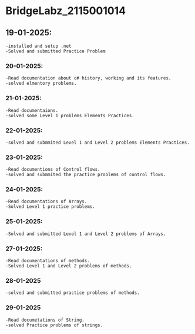 # BridgeLabz_2115001014

## 19-01-2025: 
    -installed and setup .net
    -Solved and submitted Practice Problem

### 20-01-2025:
    -Read documentation about c# history, working and its features.
    -solved elmentory problems.

### 21-01-2025:
    -Read documentaions.
    -solved some Level 1 problems Elements Practices.

### 22-01-2025:
    -solved and submmited Level 1 and Level 2 problems Elements Practices.

### 23-01-2025:
    -Read documentions of Control flows.
    -solved and submmited the practice problems of control flows.

### 24-01-2025:
    -Read documentations of Arrays.
    -Solved Level 1 practice problems.

### 25-01-2025:
    -Solved and submitted Level 1 and Level 2 problems of Arrays.

### 27-01-2025:
    -Read documentations of methods.
    -Solved Level 1 and Level 2 problems of methods.

### 28-01-2025
    -solved and submitted practice problems of methods.

### 29-01-2025
    -Read documetations of String.
    -solved Practice problems of strings.
